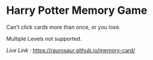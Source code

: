 # Harry Potter Memory Game

Can't click cards more than once, or you lose.

Multiple Levels not supported.

*Live Link :* https://raurosaur.github.io/memory-card/